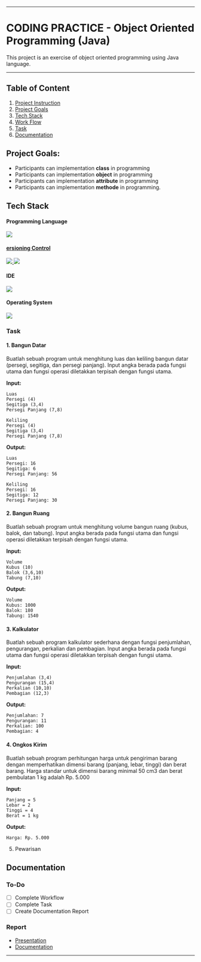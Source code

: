 <kbd>
    <img align="center" width="auto" height="auto" style="border-radius: 10px" src=""/>
</kbd>

---

# CODING PRACTICE - Object Oriented Programming (Java)
This project is an exercise of object oriented programming using Java language.

---

## Table of Content
1. [Project Instruction](#project-instruction)
2. [Project Goals](#project-goals)
3. [Tech Stack](#tech-stack)
4. [Work Flow](#workflow)
5. [Task](#task)
6. [Documentation](#documentation)

<!-- ## Project Instruction
 -->

## Project Goals:
- Participants can implementation **class** in programming
- Participants can implementation **object** in programming
- Participants can implementation **attribute** in programming
- Participants can implementation  **methode** in programming.

## Tech Stack
#### Programming Language
<p align="justify">
  <!--[Java]-->
    <a href="https://www.java.com/">
      <img src="https://img.shields.io/badge/-Java-272727?style=flat-square&logo=java&logoColor="/>
</p>    

#### ersioning Control
<p align="justify">    
  <!--[Git]-->
    <a href="https://git-scm.com/">
      <img src="https://img.shields.io/badge/-Git-272727?style=flat-square&logo=git&logoColor="/>
    </a>
  <!--[GitHub]-->
    <a href="https://github.com/">
      <img src="https://img.shields.io/badge/-GitHub-272727?style=flat-square&logo=github&logoColor="/>
    </a>    
</p>    

#### IDE
<p align="justify">    
  <!--[IntelliJ IDEA]-->
    <a href="https://www.jetbrains.com/idea/">
      <img src="https://img.shields.io/badge/-IntelliJ%20IDEA-272727?style=flat-square&logo=intelliJ-idea&logoColor="/>
    </a>

#### Operating System
<p align="justify">
    <!--[Fedora]-->
      <a href="https://getfedora.org/">
        <img src="https://img.shields.io/badge/-Fedora%20Linux-272727?style=flat-square&logo=fedora&logoColor="/>
      </a>
</p>

<!-- ## Workflow
 -->

### Task
#### 1. Bangun Datar
Buatlah sebuah program untuk menghitung luas dan keliling bangun datar (persegi, segitiga, dan persegi panjang). Input angka berada pada fungsi utama dan fungsi operasi diletakkan  terpisah dengan fungsi utama.

**Input:**

```
Luas
Persegi (4)
Segitiga (3,4)
Persegi Panjang (7,8)

Keliling
Persegi (4)
Segitiga (3,4)
Persegi Panjang (7,8)
```

**Output:**
```
Luas
Persegi: 16
Segitiga: 6
Persegi Panjang: 56

Keliling
Persegi: 16
Segitiga: 12
Persegi Panjang: 30
```

#### 2. Bangun Ruang
Buatlah sebuah program untuk menghitung volume bangun ruang (kubus, balok, dan tabung). Input angka berada pada fungsi utama dan fungsi operasi diletakkan  terpisah dengan fungsi utama.

**Input:**
```
Volume
Kubus (10)
Balok (3,6,10)
Tabung (7,10)
```

**Output:**
```
Volume
Kubus: 1000
Balok: 180
Tabung: 1540
```

#### 3. Kalkulator
Buatlah sebuah program kalkulator sederhana dengan fungsi penjumlahan, pengurangan, perkalian dan pembagian. Input angka berada pada fungsi utama dan fungsi operasi diletakkan terpisah dengan fungsi utama.

**Input:**
```
Penjumlahan (3,4)
Pengurangan (15,4)
Perkalian (10,10)
Pembagian (12,3)
```

**Output:**
```
Penjumlahan: 7
Pengurangan: 11
Perkalian: 100
Pembagian: 4
```

#### 4. Ongkos Kirim
Buatlah sebuah program perhitungan harga untuk pengiriman barang dengan memperhatikan dimensi barang (panjang, lebar, tinggi) dan berat barang. Harga standar untuk dimensi barang minimal 50 cm3 dan berat pembulatan 1 kg adalah Rp. 5.000

**Input:**
```
Panjang = 5
Lebar = 2
Tinggi = 4
Berat = 1 kg
```

**Output:**
```
Harga: Rp. 5.000
```

5. Pewarisan

## Documentation
### To-Do
- [ ] Complete Workflow
- [ ] Complete Task
- [ ] Create Documentation Report

### Report
- [Presentation]()
- [Documentation]()


---
